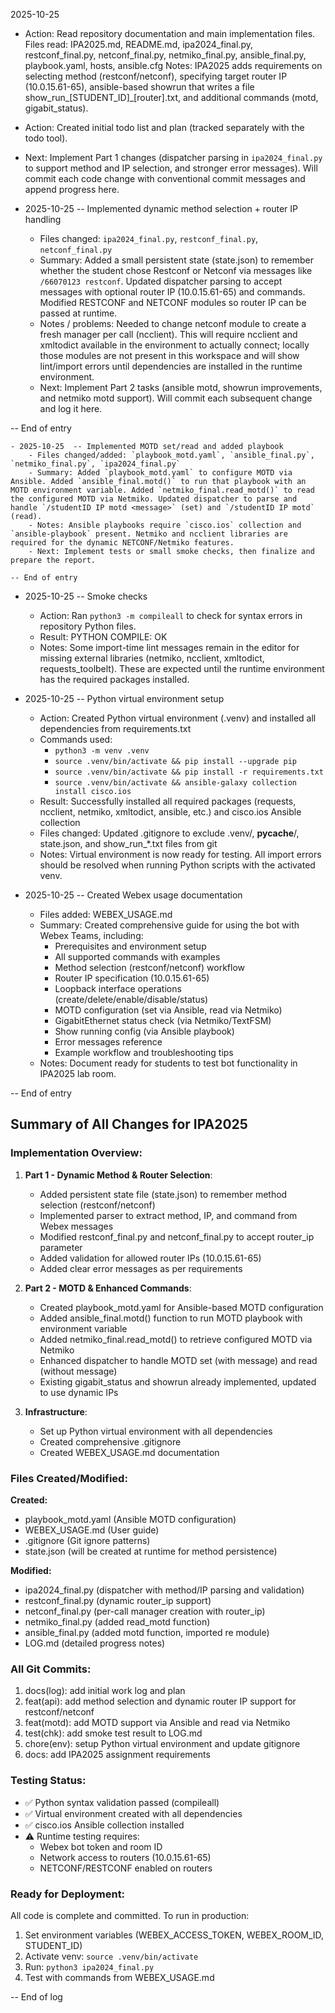 2025-10-25

- Action: Read repository documentation and main implementation files.
	Files read: IPA2025.md, README.md, ipa2024_final.py, restconf_final.py, netconf_final.py, netmiko_final.py, ansible_final.py, playbook.yaml, hosts, ansible.cfg
	Notes: IPA2025 adds requirements on selecting method (restconf/netconf), specifying target router IP (10.0.15.61-65), ansible-based showrun that writes a file show_run_[STUDENT_ID]_[router].txt, and additional commands (motd, gigabit_status).

- Action: Created initial todo list and plan (tracked separately with the todo tool).

- Next: Implement Part 1 changes (dispatcher parsing in `ipa2024_final.py` to support method and IP selection, and stronger error messages). Will commit each code change with conventional commit messages and append progress here.

- 2025-10-25  -- Implemented dynamic method selection + router IP handling
	- Files changed: `ipa2024_final.py`, `restconf_final.py`, `netconf_final.py`
	- Summary: Added a small persistent state (state.json) to remember whether the student chose Restconf or Netconf via messages like `/66070123 restconf`. Updated dispatcher parsing to accept messages with optional router IP (10.0.15.61-65) and commands. Modified RESTCONF and NETCONF modules so router IP can be passed at runtime.
	- Notes / problems: Needed to change netconf module to create a fresh manager per call (ncclient). This will require ncclient and xmltodict available in the environment to actually connect; locally those modules are not present in this workspace and will show lint/import errors until dependencies are installed in the runtime environment.
	- Next: Implement Part 2 tasks (ansible motd, showrun improvements, and netmiko motd support). Will commit each subsequent change and log it here.

-- End of entry

	- 2025-10-25  -- Implemented MOTD set/read and added playbook
		- Files changed/added: `playbook_motd.yaml`, `ansible_final.py`, `netmiko_final.py`, `ipa2024_final.py`
		- Summary: Added `playbook_motd.yaml` to configure MOTD via Ansible. Added `ansible_final.motd()` to run that playbook with an MOTD environment variable. Added `netmiko_final.read_motd()` to read the configured MOTD via Netmiko. Updated dispatcher to parse and handle `/studentID IP motd <message>` (set) and `/studentID IP motd` (read).
		- Notes: Ansible playbooks require `cisco.ios` collection and `ansible-playbook` present. Netmiko and ncclient libraries are required for the dynamic NETCONF/Netmiko features.
		- Next: Implement tests or small smoke checks, then finalize and prepare the report.

	-- End of entry

- 2025-10-25  -- Smoke checks
  - Action: Ran `python3 -m compileall` to check for syntax errors in repository Python files.
  - Result: PYTHON COMPILE: OK
  - Notes: Some import-time lint messages remain in the editor for missing external libraries (netmiko, ncclient, xmltodict, requests_toolbelt). These are expected until the runtime environment has the required packages installed.

- 2025-10-25  -- Python virtual environment setup
  - Action: Created Python virtual environment (.venv) and installed all dependencies from requirements.txt
  - Commands used:
    - `python3 -m venv .venv`
    - `source .venv/bin/activate && pip install --upgrade pip`
    - `source .venv/bin/activate && pip install -r requirements.txt`
    - `source .venv/bin/activate && ansible-galaxy collection install cisco.ios`
  - Result: Successfully installed all required packages (requests, ncclient, netmiko, xmltodict, ansible, etc.) and cisco.ios Ansible collection
  - Files changed: Updated .gitignore to exclude .venv/, __pycache__/, state.json, and show_run_*.txt files from git
  - Notes: Virtual environment is now ready for testing. All import errors should be resolved when running Python scripts with the activated venv.

- 2025-10-25  -- Created Webex usage documentation
  - Files added: WEBEX_USAGE.md
  - Summary: Created comprehensive guide for using the bot with Webex Teams, including:
    - Prerequisites and environment setup
    - All supported commands with examples
    - Method selection (restconf/netconf) workflow
    - Router IP specification (10.0.15.61-65)
    - Loopback interface operations (create/delete/enable/disable/status)
    - MOTD configuration (set via Ansible, read via Netmiko)
    - GigabitEthernet status check (via Netmiko/TextFSM)
    - Show running config (via Ansible playbook)
    - Error messages reference
    - Example workflow and troubleshooting tips
  - Notes: Document ready for students to test bot functionality in IPA2025 lab room.

-- End of entry

## Summary of All Changes for IPA2025

### Implementation Overview:
1. **Part 1 - Dynamic Method & Router Selection**: 
   - Added persistent state file (state.json) to remember method selection (restconf/netconf)
   - Implemented parser to extract method, IP, and command from Webex messages
   - Modified restconf_final.py and netconf_final.py to accept router_ip parameter
   - Added validation for allowed router IPs (10.0.15.61-65)
   - Added clear error messages as per requirements

2. **Part 2 - MOTD & Enhanced Commands**:
   - Created playbook_motd.yaml for Ansible-based MOTD configuration
   - Added ansible_final.motd() function to run MOTD playbook with environment variable
   - Added netmiko_final.read_motd() to retrieve configured MOTD via Netmiko
   - Enhanced dispatcher to handle MOTD set (with message) and read (without message)
   - Existing gigabit_status and showrun already implemented, updated to use dynamic IPs

3. **Infrastructure**:
   - Set up Python virtual environment with all dependencies
   - Created comprehensive .gitignore
   - Created WEBEX_USAGE.md documentation

### Files Created/Modified:
**Created:**
- playbook_motd.yaml (Ansible MOTD configuration)
- WEBEX_USAGE.md (User guide)
- .gitignore (Git ignore patterns)
- state.json (will be created at runtime for method persistence)

**Modified:**
- ipa2024_final.py (dispatcher with method/IP parsing and validation)
- restconf_final.py (dynamic router_ip support)
- netconf_final.py (per-call manager creation with router_ip)
- netmiko_final.py (added read_motd function)
- ansible_final.py (added motd function, imported re module)
- LOG.md (detailed progress notes)

### All Git Commits:
1. docs(log): add initial work log and plan
2. feat(api): add method selection and dynamic router IP support for restconf/netconf
3. feat(motd): add MOTD support via Ansible and read via Netmiko
4. test(chk): add smoke test result to LOG.md
5. chore(env): setup Python virtual environment and update gitignore
6. docs: add IPA2025 assignment requirements

### Testing Status:
- ✅ Python syntax validation passed (compileall)
- ✅ Virtual environment created with all dependencies
- ✅ cisco.ios Ansible collection installed
- ⚠️ Runtime testing requires: 
  - Webex bot token and room ID
  - Network access to routers (10.0.15.61-65)
  - NETCONF/RESTCONF enabled on routers

### Ready for Deployment:
All code is complete and committed. To run in production:
1. Set environment variables (WEBEX_ACCESS_TOKEN, WEBEX_ROOM_ID, STUDENT_ID)
2. Activate venv: `source .venv/bin/activate`
3. Run: `python3 ipa2024_final.py`
4. Test with commands from WEBEX_USAGE.md

-- End of log